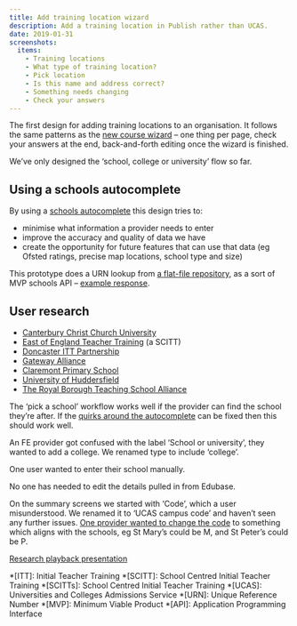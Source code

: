 ```yaml
---
title: Add training location wizard
description: Add a training location in Publish rather than UCAS.
date: 2019-01-31
screenshots:
  items:
    - Training locations
    - What type of training location?
    - Pick location
    - Is this name and address correct?
    - Something needs changing
    - Check your answers
---
```


The first design for adding training locations to an organisation. It follows the same patterns as the [new course wizard](/publish-teacher-training-courses/new-course-iteration-14-jan) – one thing per page, check your answers at the end, back-and-forth editing once the wizard is finished.

We’ve only designed the ‘school, college or university’ flow so far.

## Using a schools autocomplete

By using a [schools autocomplete](/publish-teacher-training-courses/schools-autocomplete) this design tries to:

- minimise what information a provider needs to enter
- improve the accuracy and quality of data we have
- create the opportunity for future features that can use that data (eg Ofsted ratings, precise map locations, school type and size)

This prototype does a URN lookup from [a flat-file repository](https://github.com/fofr/schools-json), as a sort of MVP schools API – [example response](https://github.com/fofr/schools-json/blob/master/schools/100005.json).

## User research

- [Canterbury Christ Church University](https://lookback.io/watch/oDwREDkfjwjW5SpCi)
- [East of England Teacher Training](https://lookback.io/watch/vw6eDzqmL4s24rR2Y) (a SCITT)
- [Doncaster ITT Partnership](https://lookback.io/watch/qD9xw5pLPFuYHvevH)
- [Gateway Alliance](https://lookback.io/watch/XkCjbzaEZNPrEnNcp)
- [Claremont Primary School](https://lookback.io/watch/3FQ5u2nh8JRFJLtGF)
- [University of Huddersfield](https://lookback.io/watch/pWYBvEpr8YfeF7pAx)
- [The Royal Borough Teaching School Alliance](https://lookback.io/watch/iviAKDMGPxMK68voe)

The ‘pick a school’ workflow works well if the provider can find the school they’re after. If the [quirks around the autocomplete](/publish-teacher-training-courses/schools-autocomplete#user-research) can be fixed then this should work well.

An FE provider got confused with the label ‘School or university’, they wanted to add a college. We renamed type to include ‘college’.

One user wanted to enter their school manually.

No one has needed to edit the details pulled in from Edubase.

On the summary screens we started with ‘Code’, which a user misunderstood. We renamed it to ‘UCAS campus code’ and haven’t seen any further issues. [One provider wanted to change the code](https://lookback.io/watch/vw6eDzqmL4s24rR2Y?t=51m43s) to something which aligns with the schools, eg St Mary’s could be M, and St Peter’s could be P.

[Research playback presentation](https://docs.google.com/presentation/d/17wz2ZWJCNbbqsaywigok-fHv07IUjjiLRSaffCuim64/edit)

*[ITT]: Initial Teacher Training
*[SCITT]: School Centred Initial Teacher Training
*[SCITTs]: School Centred Initial Teacher Training
*[UCAS]: Universities and Colleges Admissions Service
*[URN]: Unique Reference Number
*[MVP]: Minimum Viable Product
*[API]: Application Programming Interface
